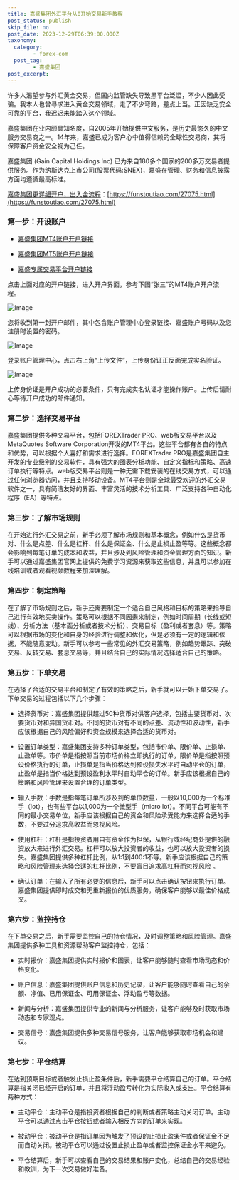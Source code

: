 ```yaml
---
title: 嘉盛集团外汇平台从0开始交易新手教程
post_status: publish
skip_file: no
post_date: 2023-12-29T06:39:00.000Z
taxonomy:
  category:
        - forex-com
  post_tag:
        - 嘉盛集团
post_excerpt: 
---
```

许多人渴望参与外汇黄金交易，但国内监管缺失导致黑平台泛滥，不少人因此受骗。我本人也曾寻求进入黄金交易领域，走了不少弯路，差点上当。正因缺乏安全可靠的平台，我迟迟未能踏入这个领域。

嘉盛集团在业内颇具知名度，自2005年开始提供中文服务，是历史最悠久的中文服务交易商之一。14年来，嘉盛已成为客户心中值得信赖的全球性交易商，其将保障客户资金安全视为己任。

嘉盛集团 (Gain Capital Holdings Inc) 已为来自180多个国家的200多万交易者提供服务。作为纳斯达克上市公司(股票代码:SNEX)，嘉盛在管理、财务和信息披露方面均遵循最高标准。

[嘉盛集团更详细开户，出入金流程](https://funstoutiao.com/27075.html)：[https://funstoutiao.com/27075.html](https://funstoutiao.com/27075.html)

### 第一步：开设账户

* [嘉盛集团MT4账户开户链接](https://s.ssgg.net/jsmt4)

* [嘉盛集团MT5账户开户链接](https://s.ssgg.net/jsmt5)

* [嘉盛专属交易平台开户链接](https://s.ssgg.net/js)

点击上面对应的开户链接，进入开户界面，参考下图“张三”的MT4账户开户流程。

![Image](https://prod-files-secure.s3.us-west-2.amazonaws.com/39ed1227-6d7d-4570-be36-9ccd4a2c4241/7a167aea-686b-400d-af59-4e18eb607a40/640.png?X-Amz-Algorithm=AWS4-HMAC-SHA256&X-Amz-Content-Sha256=UNSIGNED-PAYLOAD&X-Amz-Credential=ASIAZI2LB466R7QGRFGD%2F20250617%2Fus-west-2%2Fs3%2Faws4_request&X-Amz-Date=20250617T101310Z&X-Amz-Expires=3600&X-Amz-Security-Token=IQoJb3JpZ2luX2VjEIn%2F%2F%2F%2F%2F%2F%2F%2F%2F%2FwEaCXVzLXdlc3QtMiJGMEQCICSELjm9LX0AoGd2EK%2BXRK5m5MRStDkRAgtJNoWKxCJ0AiAAlcltUcfv%2BKNaxXJn%2FKjOKZHad9w4dYeyAjfWvzJs7Cr%2FAwhyEAAaDDYzNzQyMzE4MzgwNSIMb08nvHe7B1WSdFgYKtwDBs10gghG484Q3u6hLMA4jMwAENbhd7g2PI%2FCjgxt%2FcR94%2FxpSjJGQXJwo1rItYawtYmL%2FRfyFlqqOn4vslr821%2BAgQ9revf0qZYYbuTW4Ldf%2Ba2UxgL1HDs25AHTRHIpVZdF1ovq0yXJLLFGhSaKzXH4eG6VoznGPjps4fpaItiGxkRyhN%2B7Op2j7UC2HE0A36wbKzKWpu8B2i%2FxzCjd2qQa%2F0EHEHHxD3rcRdx%2FI%2BL1nlrXJM%2FPsZuqDV%2BiKz26gx3zhSMGvKoLNvOBTp5Ego6glvW%2B5sKWkzLjv9GJapwT5c4PSR%2BE17KW4VyWA4AQWPGXgiVm0emILdUwRPwIWUWIDIjZR3GPyc9EjClgsngrn%2F%2BEI3Pu11RFAx6DoPphWQejBReD4iQBfSowA6jLaZXxeaYky4qH3iKkLweYbU5qQrvxSvlUuYAg2JiBvRH0GDPzyvzSyCswOWmwm%2BTwMpFnv3eC%2BcKxTA1JfiafVbMonbVw%2FYnePgDxwexldAYs%2Bfu0vMKkKNarQvPgi%2FzNHnQrpvoppzWnrl18AJoE1KsfAtWpCD22q2hjXpJ2kOSOObO%2Bk5n%2FomvR%2FflDqpTCmMcyOL2f5A6MLMdUp6GIEI7igmQSHkDHmYItg5Yw%2B8%2FEwgY6pgEeEpNgKRr1RrXgbQ%2BLjxaYNSrYqoMMMGjCwi48z4zRwE7rGZFSLmJEsaw%2FPgarqkcgZb78Wlt7wWLwsYe%2FTJB3pnG%2F%2BIEuPMMFkwy8NNCeWPMdq44bNmVBY9mD5VHlH%2F5jGxlM3SfRyqGvMqtGeyPuXisA6J0YxCl41kzvawI%2FiVIKgYhhPEv2xMJNQmgHvK%2FpXbWVBLxxdPmDORykRnbV1PYXNKlB&X-Amz-Signature=f0e7172b290d371d92deb7f88bc8c31dc1f6bbf1672fff6b4f606acf6a3ad58e&X-Amz-SignedHeaders=host&x-amz-checksum-mode=ENABLED&x-id=GetObject)

您将收到第一封开户邮件，其中包含账户管理中心登录链接、嘉盛账户号码以及您注册时设置的密码。

![Image](https://prod-files-secure.s3.us-west-2.amazonaws.com/39ed1227-6d7d-4570-be36-9ccd4a2c4241/eaa1c6b3-2877-4284-a0e1-530e222c27fb/image.png?X-Amz-Algorithm=AWS4-HMAC-SHA256&X-Amz-Content-Sha256=UNSIGNED-PAYLOAD&X-Amz-Credential=ASIAZI2LB466R7QGRFGD%2F20250617%2Fus-west-2%2Fs3%2Faws4_request&X-Amz-Date=20250617T101310Z&X-Amz-Expires=3600&X-Amz-Security-Token=IQoJb3JpZ2luX2VjEIn%2F%2F%2F%2F%2F%2F%2F%2F%2F%2FwEaCXVzLXdlc3QtMiJGMEQCICSELjm9LX0AoGd2EK%2BXRK5m5MRStDkRAgtJNoWKxCJ0AiAAlcltUcfv%2BKNaxXJn%2FKjOKZHad9w4dYeyAjfWvzJs7Cr%2FAwhyEAAaDDYzNzQyMzE4MzgwNSIMb08nvHe7B1WSdFgYKtwDBs10gghG484Q3u6hLMA4jMwAENbhd7g2PI%2FCjgxt%2FcR94%2FxpSjJGQXJwo1rItYawtYmL%2FRfyFlqqOn4vslr821%2BAgQ9revf0qZYYbuTW4Ldf%2Ba2UxgL1HDs25AHTRHIpVZdF1ovq0yXJLLFGhSaKzXH4eG6VoznGPjps4fpaItiGxkRyhN%2B7Op2j7UC2HE0A36wbKzKWpu8B2i%2FxzCjd2qQa%2F0EHEHHxD3rcRdx%2FI%2BL1nlrXJM%2FPsZuqDV%2BiKz26gx3zhSMGvKoLNvOBTp5Ego6glvW%2B5sKWkzLjv9GJapwT5c4PSR%2BE17KW4VyWA4AQWPGXgiVm0emILdUwRPwIWUWIDIjZR3GPyc9EjClgsngrn%2F%2BEI3Pu11RFAx6DoPphWQejBReD4iQBfSowA6jLaZXxeaYky4qH3iKkLweYbU5qQrvxSvlUuYAg2JiBvRH0GDPzyvzSyCswOWmwm%2BTwMpFnv3eC%2BcKxTA1JfiafVbMonbVw%2FYnePgDxwexldAYs%2Bfu0vMKkKNarQvPgi%2FzNHnQrpvoppzWnrl18AJoE1KsfAtWpCD22q2hjXpJ2kOSOObO%2Bk5n%2FomvR%2FflDqpTCmMcyOL2f5A6MLMdUp6GIEI7igmQSHkDHmYItg5Yw%2B8%2FEwgY6pgEeEpNgKRr1RrXgbQ%2BLjxaYNSrYqoMMMGjCwi48z4zRwE7rGZFSLmJEsaw%2FPgarqkcgZb78Wlt7wWLwsYe%2FTJB3pnG%2F%2BIEuPMMFkwy8NNCeWPMdq44bNmVBY9mD5VHlH%2F5jGxlM3SfRyqGvMqtGeyPuXisA6J0YxCl41kzvawI%2FiVIKgYhhPEv2xMJNQmgHvK%2FpXbWVBLxxdPmDORykRnbV1PYXNKlB&X-Amz-Signature=02dc02648a8b4fc2d67dbf6838ed87cc5ea1309548957ee7ee01c9ef53582903&X-Amz-SignedHeaders=host&x-amz-checksum-mode=ENABLED&x-id=GetObject)

登录账户管理中心，点击右上角“上传文件”，上传身份证正反面完成实名验证。

![Image](https://prod-files-secure.s3.us-west-2.amazonaws.com/39ed1227-6d7d-4570-be36-9ccd4a2c4241/54090639-09fc-46b4-a135-e0289f707147/image.png?X-Amz-Algorithm=AWS4-HMAC-SHA256&X-Amz-Content-Sha256=UNSIGNED-PAYLOAD&X-Amz-Credential=ASIAZI2LB466R7QGRFGD%2F20250617%2Fus-west-2%2Fs3%2Faws4_request&X-Amz-Date=20250617T101310Z&X-Amz-Expires=3600&X-Amz-Security-Token=IQoJb3JpZ2luX2VjEIn%2F%2F%2F%2F%2F%2F%2F%2F%2F%2FwEaCXVzLXdlc3QtMiJGMEQCICSELjm9LX0AoGd2EK%2BXRK5m5MRStDkRAgtJNoWKxCJ0AiAAlcltUcfv%2BKNaxXJn%2FKjOKZHad9w4dYeyAjfWvzJs7Cr%2FAwhyEAAaDDYzNzQyMzE4MzgwNSIMb08nvHe7B1WSdFgYKtwDBs10gghG484Q3u6hLMA4jMwAENbhd7g2PI%2FCjgxt%2FcR94%2FxpSjJGQXJwo1rItYawtYmL%2FRfyFlqqOn4vslr821%2BAgQ9revf0qZYYbuTW4Ldf%2Ba2UxgL1HDs25AHTRHIpVZdF1ovq0yXJLLFGhSaKzXH4eG6VoznGPjps4fpaItiGxkRyhN%2B7Op2j7UC2HE0A36wbKzKWpu8B2i%2FxzCjd2qQa%2F0EHEHHxD3rcRdx%2FI%2BL1nlrXJM%2FPsZuqDV%2BiKz26gx3zhSMGvKoLNvOBTp5Ego6glvW%2B5sKWkzLjv9GJapwT5c4PSR%2BE17KW4VyWA4AQWPGXgiVm0emILdUwRPwIWUWIDIjZR3GPyc9EjClgsngrn%2F%2BEI3Pu11RFAx6DoPphWQejBReD4iQBfSowA6jLaZXxeaYky4qH3iKkLweYbU5qQrvxSvlUuYAg2JiBvRH0GDPzyvzSyCswOWmwm%2BTwMpFnv3eC%2BcKxTA1JfiafVbMonbVw%2FYnePgDxwexldAYs%2Bfu0vMKkKNarQvPgi%2FzNHnQrpvoppzWnrl18AJoE1KsfAtWpCD22q2hjXpJ2kOSOObO%2Bk5n%2FomvR%2FflDqpTCmMcyOL2f5A6MLMdUp6GIEI7igmQSHkDHmYItg5Yw%2B8%2FEwgY6pgEeEpNgKRr1RrXgbQ%2BLjxaYNSrYqoMMMGjCwi48z4zRwE7rGZFSLmJEsaw%2FPgarqkcgZb78Wlt7wWLwsYe%2FTJB3pnG%2F%2BIEuPMMFkwy8NNCeWPMdq44bNmVBY9mD5VHlH%2F5jGxlM3SfRyqGvMqtGeyPuXisA6J0YxCl41kzvawI%2FiVIKgYhhPEv2xMJNQmgHvK%2FpXbWVBLxxdPmDORykRnbV1PYXNKlB&X-Amz-Signature=a8ac8bc9779730f25615a584e92b2eb4e1cce26bd061a52b4c307a2275102e1b&X-Amz-SignedHeaders=host&x-amz-checksum-mode=ENABLED&x-id=GetObject)

上传身份证是开户成功的必要条件，只有完成实名认证才能操作账户。上传后请耐心等待开户成功的邮件通知。

### 第二步：选择交易平台

嘉盛集团提供多种交易平台，包括FOREXTrader PRO、web版交易平台以及MetaQuotes Software Corporation开发的MT4平台。这些平台都有各自的特点和优势，可以根据个人喜好和需求进行选择。FOREXTrader PRO是嘉盛集团自主开发的专业级别的交易软件，具有强大的图表分析功能、自定义指标和策略、高速订单执行等特点。web版交易平台则是一种无需下载安装的在线交易方式，可以通过任何浏览器访问，并且支持移动设备。MT4平台则是全球最受欢迎的外汇交易软件之一，具有简洁友好的界面、丰富灵活的技术分析工具、广泛支持各种自动化程序（EA）等特点。

### 第三步：了解市场规则

在开始进行外汇交易之前，新手必须了解市场规则和基本概念，例如什么是货币对、什么是点差、什么是杠杆、什么是保证金、什么是止损止盈等等。这些概念都会影响到每笔订单的成本和收益，并且涉及到风险管理和资金管理方面的知识。新手可以通过嘉盛集团官网上提供的免费学习资源来获取这些信息，并且可以参加在线培训或者观看视频教程来加深理解。

### 第四步：制定策略

在了解了市场规则之后，新手还需要制定一个适合自己风格和目标的策略来指导自己进行有效地买卖操作。策略可以根据不同因素来制定，例如时间周期（长线或短线）、分析方法（基本面分析或者技术分析）、交易目标（盈利或者套息）等。策略可以根据市场的变化和自身的经验进行调整和优化，但是必须有一定的逻辑和依据，不能随意变动。新手可以参考一些常见的外汇交易策略，例如趋势跟踪、突破交易、反转交易、套息交易等，并且结合自己的实际情况选择适合自己的策略。

### 第五步：下单交易

在选择了合适的交易平台和制定了有效的策略之后，新手就可以开始下单交易了。下单交易的过程包括以下几个步骤：

* 选择货币对：嘉盛集团提供超过50种货币对供客户选择，包括主要货币对、次要货币对和异国货币对。不同的货币对有不同的点差、流动性和波动性，新手应该根据自己的风险偏好和资金规模来选择合适的货币对。

* 设置订单类型：嘉盛集团支持多种订单类型，包括市价单、限价单、止损单、止盈单等。市价单是指按照当前市场价格立即执行的订单，限价单是指按照预设价格执行的订单，止损单是指当价格达到预设损失水平时自动平仓的订单，止盈单是指当价格达到预设盈利水平时自动平仓的订单。新手应该根据自己的策略和风险管理来设置合理的订单类型。

* 输入手数：手数是指每笔订单所涉及到的单位数量，一般以10,000为一个标准手（lot），也有些平台以1,000为一个微型手（micro lot）。不同平台可能有不同的最小交易单位，新手应该根据自己的资金和风险承受能力来选择合适的手数，不要过分追求高收益而忽视风险。

* 使用杠杆：杠杆是指投资者用自有资金作为担保，从银行或经纪商处提供的融资放大来进行外汇交易。杠杆可以放大投资者的收益，也可以放大投资者的损失。嘉盛集团提供多种杠杆比例，从1:1到400:1不等。新手应该根据自己的策略和风险管理来选择合适的杠杆比例，不要盲目追求高杠杆而忽视风险 。

* 确认订单：在输入了所有必要的信息后，新手可以点击确认按钮来执行订单。嘉盛集团提供即时成交和无重新报价的优质服务，确保客户能够以最佳价格成交。

### 第六步：监控持仓

在下单交易之后，新手需要监控自己的持仓情况，及时调整策略和风险管理。嘉盛集团提供多种工具和资源帮助客户监控持仓，包括：

* 实时报价：嘉盛集团提供实时报价和图表，让客户能够随时查看市场动态和价格变化。

* 账户信息：嘉盛集团提供账户信息和历史记录，让客户能够随时查看自己的余额、净值、已用保证金、可用保证金、浮动盈亏等数据。

* 新闻与分析：嘉盛集团提供专业的新闻与分析服务，让客户能够及时获取市场动态和专家观点。

* 交易信号：嘉盛集团提供多种交易信号服务，让客户能够获取市场机会和建议。

### 第七步：平仓结算

在达到预期目标或者触发止损止盈条件后，新手需要平仓结算自己的订单。平仓结算是指关闭已经开启的订单，并且将浮动盈亏转化为实际收入或支出。平仓结算有两种方式：

* 主动平仓：主动平仓是指投资者根据自己的判断或者策略主动关闭订单。主动平仓可以通过点击平仓按钮或者输入相反方向的订单来实现。

* 被动平仓：被动平仓是指订单因为触发了预设的止损止盈条件或者保证金不足而自动关闭。被动平仓可以通过设置止损止盈单或者监控保证金水平来避免。

* 平仓结算后，新手可以查看自己的交易结果和账户变化，总结自己的交易经验和教训，为下一次交易做好准备。